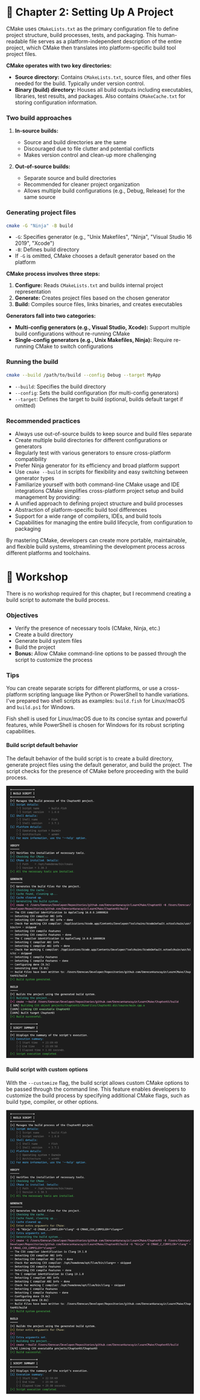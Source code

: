# 📖 Chapter 2: Setting Up A Project

CMake uses `CMakeLists.txt` as the primary configuration file to define project structure, build processes, tests, and packaging. This human-readable file serves as a platform-independent description of the entire project, which CMake then translates into platform-specific build tool project files.

**CMake operates with two key directories:**

- **Source directory:** Contains `CMakeLists.txt`, source files, and other files needed for the build. Typically under version control.
- **Binary (build) directory:** Houses all build outputs including executables, libraries, test results, and packages. Also contains `CMakeCache.txt` for storing configuration information.

### Two build approaches

1. **In-source builds:**

   - Source and build directories are the same
   - Discouraged due to file clutter and potential conflicts
   - Makes version control and clean-up more challenging

2. **Out-of-source builds:**

   - Separate source and build directories
   - Recommended for cleaner project organization
   - Allows multiple build configurations (e.g., Debug, Release) for the same source

### Generating project files

```sh
cmake -G "Ninja" -B build
```

- `-G`: Specifies generator (e.g., "Unix Makefiles", "Ninja", "Visual Studio 16 2019", "Xcode")
- `-B`: Defines build directory
- If `-G` is omitted, CMake chooses a default generator based on the platform

**CMake process involves three steps:**

1. **Configure:** Reads `CMakeLists.txt` and builds internal project representation
2. **Generate:** Creates project files based on the chosen generator
3. **Build:** Compiles source files, links binaries, and creates executables

**Generators fall into two categories:**

- **Multi-config generators (e.g., Visual Studio, Xcode):** Support multiple build configurations without re-running CMake
- **Single-config generators (e.g., Unix Makefiles, Ninja):** Require re-running CMake to switch configurations

### Running the build

```sh
cmake --build /path/to/build --config Debug --target MyApp
```

- `--build`: Specifies the build directory
- `--config`: Sets the build configuration (for multi-config generators)
- `--target`: Defines the target to build (optional, builds default target if omitted)

### Recommended practices

- Always use out-of-source builds to keep source and build files separate
- Create multiple build directories for different configurations or generators
- Regularly test with various generators to ensure cross-platform compatibility
- Prefer Ninja generator for its efficiency and broad platform support
- Use `cmake --build` in scripts for flexibility and easy switching between generator types
- Familiarize yourself with both command-line CMake usage and IDE integrations
  CMake simplifies cross-platform project setup and build management by providing:
- A unified approach to defining project structure and build processes
- Abstraction of platform-specific build tool differences
- Support for a wide range of compilers, IDEs, and build tools
- Capabilities for managing the entire build lifecycle, from configuration to packaging

By mastering CMake, developers can create more portable, maintainable, and flexible build systems, streamlining the development process across different platforms and toolchains.

# 🎯 Workshop

There is no workshop required for this chapter, but I recommend creating a build script to automate the build process.

### Objectives

- Verify the presence of necessary tools (CMake, Ninja, etc.)
- Create a build directory
- Generate build system files
- Build the project
- **Bonus:** Allow CMake command-line options to be passed through the script to customize the process

### Tips

You can create separate scripts for different platforms, or use a cross-platform scripting language like Python or PowerShell to handle variations. I've prepared two shell scripts as examples: `build.fish` for Linux/macOS and `build.ps1` for Windows.

Fish shell is used for Linux/macOS due to its concise syntax and powerful features, while PowerShell is chosen for Windows for its robust scripting capabilities.

#### Build script default behavior

The default behavior of the build script is to create a build directory, generate project files using the default generator, and build the project. The script checks for the presence of CMake before proceeding with the build process.

![Build script default behavior](docs/build-script-default.png)

#### Build script with custom options

With the `--customize` flag, the build script allows custom CMake options to be passed through the command line. This feature enables developers to customize the build process by specifying additional CMake flags, such as build type, compiler, or other options.

![Build script custom behavior](docs/build-script-custom.png)
